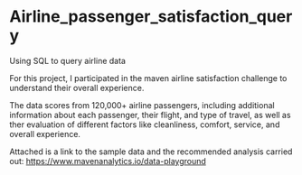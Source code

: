 # Airline_passenger_satisfaction_query

Using SQL to query airline data

For this project, I participated in the maven airline satisfaction challenge to understand their overall experience. 

The data scores from 120,000+ airline passengers, including additional information about each passenger, their flight, 
and type of travel, as well as ther evaluation of different factors like cleanliness, comfort, service, and overall experience.

Attached is a link to the sample data and the recommended analysis carried out: https://www.mavenanalytics.io/data-playground
